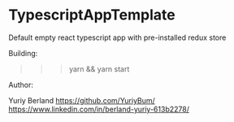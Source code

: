 # TypescriptAppTemplate
Default empty react typescript app with pre-installed redux store

Building:

>>> yarn && yarn start

Author: 

Yuriy Berland
https://github.com/YuriyBum/
https://www.linkedin.com/in/berland-yuriy-613b2278/

